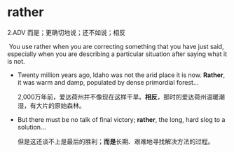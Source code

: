 # rather

2.ADV 而是；更确切地说；还不如说；相反

​	You use rather when you are correcting something that you have just said, especially when you are describing a particular situation after saying what it is not.

- Twenty million years ago, ldaho was not the arid place it is now. **Rather**, it was warm and damp, populated by dense primordial forest...

  2,000万年前，爱达荷州并不像现在这样干旱。**相反**，那时的爱达荷州温暖潮湿，有大片的原始森林。

- But there must be no talk of final victory; **rather**, the long, hard slog to a solution...

  但是这还谈不上是最后的胜利；**而是**长期、艰难地寻找解决方法的过程。